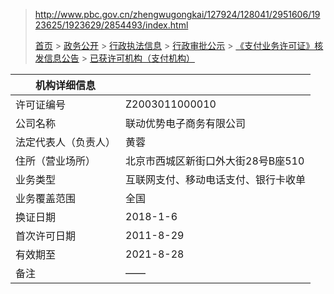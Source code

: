 



> http://www.pbc.gov.cn/zhengwugongkai/127924/128041/2951606/1923625/1923629/2854493/index.html
>
> [首页](http://www.pbc.gov.cn/rmyh/index.html) > [政务公开](http://www.pbc.gov.cn/zhengwugongkai/127924/128011/index.html) > [行政执法信息](http://www.pbc.gov.cn/zhengwugongkai/127924/128041/index.html) > [行政审批公示](http://www.pbc.gov.cn/zhengwugongkai/127924/128041/2951606/index.html) > [《支付业务许可证》核发信息公告](http://www.pbc.gov.cn/zhengwugongkai/127924/128041/2951606/1923625/1923629/index.html) > [已获许可机构（支付机构）](http://www.pbc.gov.cn/zhengwugongkai/127924/128041/2951606/1923625/1923629/index.html)





| 机构详细信息     |                      |
| ---------- | -------------------- |
| 许可证编号      | Z2003011000010       |
| 公司名称       | 联动优势电子商务有限公司         |
| 法定代表人（负责人） | 黄蓉                   |
| 住所（营业场所）   | 北京市西城区新街口外大街28号B座510 |
| 业务类型       | 互联网支付、移动电话支付、银行卡收单   |
| 业务覆盖范围     | 全国                   |
| 换证日期       | 2018-1-6             |
| 首次许可日期     | 2011-8-29            |
| 有效期至       | 2021-8-28            |
| 备注         | ——                   |